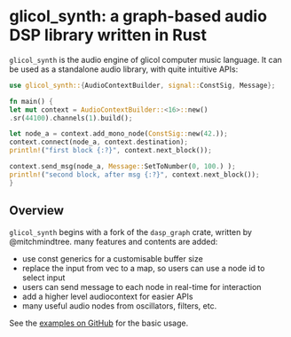 # glicol_synth: a graph-based audio DSP library written in Rust

`glicol_synth` is the audio engine of glicol computer music language.
It can be used as a standalone audio library, with quite intuitive APIs:

```rust
use glicol_synth::{AudioContextBuilder, signal::ConstSig, Message};

fn main() {
let mut context = AudioContextBuilder::<16>::new()
.sr(44100).channels(1).build();

let node_a = context.add_mono_node(ConstSig::new(42.));
context.connect(node_a, context.destination);
println!("first block {:?}", context.next_block());

context.send_msg(node_a, Message::SetToNumber(0, 100.) );
println!("second block, after msg {:?}", context.next_block());
}
```

## Overview
`glicol_synth` begins with a fork of the `dasp_graph` crate, written by @mitchmindtree.
many features and contents are added:
- use const generics for a customisable buffer size
- replace the input from vec to a map, so users can use a node id to select input
- users can send message to each node in real-time for interaction
- add a higher level audiocontext for easier APIs
- many useful audio nodes from oscillators, filters, etc.

See the [examples on GitHub](https://github.com/chaosprint/glicol/tree/main/rs/synth/examples) for the basic usage.